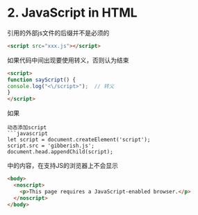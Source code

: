 # 2. JavaScript in HTML

引用的外部js文件的后缀并不是必须的
```html
<script src="xxx.js"></script>
```
如果代码中间出现</script>要使用转义，否则认为结束
```html
<script>
function sayScript() {
console.log("<\/script>");  // 转义
}
</script>
```
如果<script>既有外部引用又有内部代码，那么内部代码会被忽略


<script>的跨域引用不受浏览器的跨源限制cross-origin restrictions
```javascript
<script src="http://www.somewhere.com/afile.js"></script>
```
动态添加script
```javascript
let script = document.createElement('script');
script.src = 'gibberish.js';
document.head.appendChild(script);
```
<noscript>中的内容，在支持JS的浏览器上不会显示
```html
<body>
  <noscript>
    <p>This page requires a JavaScript-enabled browser.</p>
  </noscript>
</body>
```


